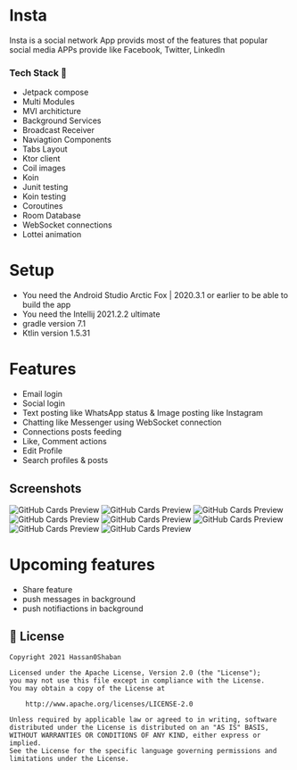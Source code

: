# Insta
Insta is a social network App provids most of the features that popular social media APPs provide like Facebook, Twitter, LinkedIn


<!-- ![GitHub Cards Preview](https://github.com/hassan0shaban/Insta/blob/master/out/screenshots_group.png?raw=true) -->


### Tech Stack 🚀
- Jetpack compose
- Multi Modules
- MVI architicture
- Background Services
- Broadcast Receiver
- Naviagtion Components
- Tabs Layout
- Ktor client
- Coil images
- Koin
- Junit testing
- Koin testing
- Coroutines
- Room Database
- WebSocket connections
- Lottei animation




# Setup
- You need the Android Studio Arctic Fox | 2020.3.1 or earlier to be able to build the app
- You need the Intellij 2021.2.2 ultimate 
- gradle version 7.1
- Ktlin version 1.5.31

# Features
- Email login
- Social login
- Text posting like WhatsApp status & Image posting like Instagram
- Chatting like Messenger using WebSocket connection
- Connections posts feeding
- Like, Comment actions
- Edit Profile
- Search profiles & posts


## Screenshots
![GitHub Cards Preview](https://github.com/hassan0shaban/Insta/blob/master/out/screen_shot%20(5).gif?raw=true)
![GitHub Cards Preview](https://github.com/hassan0shaban/Insta/blob/master/out/screen_shot%20(4).gif?raw=true)
![GitHub Cards Preview](https://github.com/hassan0shaban/Insta/blob/master/out/screen_shot%20(1).gif?raw=true)
![GitHub Cards Preview](https://github.com/hassan0shaban/Insta/blob/master/out/screen_shot%20(2).gif?raw=true)
![GitHub Cards Preview](https://github.com/hassan0shaban/Insta/blob/master/out/screen_shot%20(3).gif?raw=true)
![GitHub Cards Preview](https://github.com/hassan0shaban/Insta/blob/master/out/screen_shot%20(6).gif?raw=true)
![GitHub Cards Preview](https://github.com/hassan0shaban/Insta/blob/master/out/screen_shot%20(7).gif?raw=true)
![GitHub Cards Preview](https://github.com/hassan0shaban/Insta/blob/master/out/screen_shot%20(8).gif?raw=true)

# Upcoming features
- Share feature
- push messages in background
- push notifiactions in background


## 📃 License

```
Copyright 2021 Hassan0Shaban

Licensed under the Apache License, Version 2.0 (the "License");
you may not use this file except in compliance with the License.
You may obtain a copy of the License at

    http://www.apache.org/licenses/LICENSE-2.0

Unless required by applicable law or agreed to in writing, software
distributed under the License is distributed on an "AS IS" BASIS,
WITHOUT WARRANTIES OR CONDITIONS OF ANY KIND, either express or implied.
See the License for the specific language governing permissions and
limitations under the License.
```
